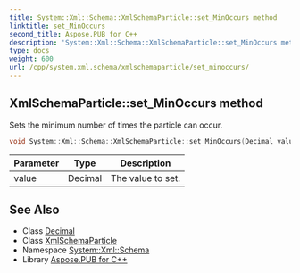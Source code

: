```yaml
---
title: System::Xml::Schema::XmlSchemaParticle::set_MinOccurs method
linktitle: set_MinOccurs
second_title: Aspose.PUB for C++
description: 'System::Xml::Schema::XmlSchemaParticle::set_MinOccurs method. Sets the minimum number of times the particle can occur in C++.'
type: docs
weight: 600
url: /cpp/system.xml.schema/xmlschemaparticle/set_minoccurs/
---
```

## XmlSchemaParticle::set_MinOccurs method


Sets the minimum number of times the particle can occur.

```cpp
void System::Xml::Schema::XmlSchemaParticle::set_MinOccurs(Decimal value)
```


| Parameter | Type | Description |
| --- | --- | --- |
| value | Decimal | The value to set. |

## See Also

* Class [Decimal](../../../system/decimal/)
* Class [XmlSchemaParticle](../)
* Namespace [System::Xml::Schema](../../)
* Library [Aspose.PUB for C++](../../../)
